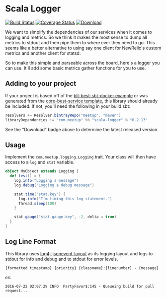 # Scala Logger
[![Build Status](https://travis-ci.org/meetup/scala-logger.svg?branch=master)](https://travis-ci.org/meetup/scala-logger)
[![Coverage Status](https://coveralls.io/repos/github/meetup/scala-logger/badge.svg?branch=master&t=ZUhGFK)](https://coveralls.io/github/meetup/scala-logger?branch=master) [ ![Download](https://api.bintray.com/packages/meetup/maven/scala-logger/images/download.svg) ](https://bintray.com/meetup/maven/scala-logger/_latestVersion)

We want to simplify the dependencies of our services when it comes to
logging and metrics.  So we think it makes the most sense to dump all
metrics to stdout and then pipe them to where ever they need to go.
This seems like a better alternative to using say one client for
NewRelic's custom metrics and another client for statsd.

So to make this simple and parseable across the board, here's a
logger you can use.  It'll add some basic metrics gather functions
for you to use.

## Adding to your project

If your project is based off of the [blt-best-sbt-docker
example](https://github.com/meetup/blt-best-sbt-docker) or was
generated from the [core-best-service
template](https://github.com/meetup/core-best-service.g8/), this
library should already be included. If not, you'll need the
following in your build.sbt:

```scala
resolvers += Resolver.bintrayRepo("meetup", "maven")
libraryDependencies += "com.meetup" %% "scala-logger" % "0.2.13"
```
See the "Download" badge above to determine the latest released version.

## Usage

Implement the `com.meetup.logging.Logging` trait.  Your class will then
have access to a `log` and `stat` variable.

```scala
object MyObject extends Logging {
  def test() = {
    log.info("Logging a message")
    log.debug("Logging a debug message")

    stat.time("stat.key") {
      log.info("I'm timing this log statement.")
      Thread.sleep(100)
    }

    stat.gauge("stat.gauge.key", -2, delta = true)
  }
}
```

## Log Line Format

This library uses [log4j-jsonevent-layout](https://github.com/logstash/log4j-jsonevent-layout) as
its logging layout and logs to stdout for info and debug and to stdout for error levels. 

```{formatted timestamp} {priority} {classname}:{linenumber} - {message}```

*ex:*

 ```2016-07-22 02:07:29 INFO  PartyFavor$:145 - Queueing build for pull request...```
